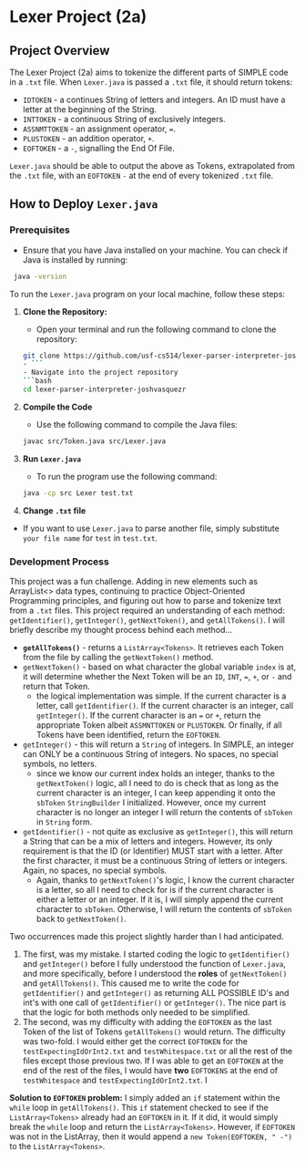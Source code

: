 # Lexer Project (2a)
## Project Overview
The Lexer Project (2a) aims to tokenize the different parts of SIMPLE code in a  `.txt` file.
When `Lexer.java` is passed a `.txt` file, it should return tokens:
* `IDTOKEN` - a continues String of letters and integers. An ID must have a letter at the beginning of the String.
* `INTTOKEN` - a continuous String of exclusively integers.
* `ASSNMTTOKEN` - an assignment operator, `=`.
* `PLUSTOKEN` - an addition operator, `+`.
* `EOFTOKEN` - a `-`, signalling the End Of File.

`Lexer.java` should be able to output the above as Tokens, extrapolated from the `.txt` file, with an 
`EOFTOKEN` `-` 
at the end of every tokenized `.txt` file.

## How to Deploy `Lexer.java`

### Prerequisites
- Ensure that you have Java installed on your machine. You can check if Java is installed by running:
```bash
 java -version
 ```
To run the `Lexer.java` program on your local machine, follow these steps:
1. **Clone the Repository:**
   - Open your terminal and run the following command to clone the repository:
   ```bash 
   git clone https://github.com/usf-cs514/lexer-parser-interpreter-joshvasquezr.git
   - ```
   - Navigate into the project repository
   ```bash
   cd lexer-parser-interpreter-joshvasquezr 
   ```
2. **Compile the Code**
   * Use the following command to compile the Java files:
   ```bash
   javac src/Token.java src/Lexer.java 
   ```
   
3. **Run `Lexer.java`**
   * To run the program use the following command:
   ```bash
   java -cp src Lexer test.txt 
   ```
4. **Change `.txt` file**
* If you want to use `Lexer.java` to parse another file, simply substitute `your file name` for `test` in 
`test.txt`.

### Development Process
This project was a fun challenge. Adding in new elements such as ArrayList<> data types, continuing to practice
Object-Oriented Programming principles, and figuring out how to parse and tokenize text from a `.txt` files. This
project required an understanding of each method: `getIdentifier()`, `getInteger()`, `getNextToken()`, and
`getAllTokens()`. I will briefly describe my thought process behind each method...
* **`getAllTokens()`** - returns a `ListArray<Tokens>`. It retrieves each Token from the file by calling 
the `getNextToken()` method.
* `getNextToken()` - based on what character the global variable `index` is at, it will determine whether the Next
Token will be an `ID`, `INT`, `=`, `+`, or `-` and return that Token.
  * the logical implementation was simple. If the current character is a letter, call `getIdentifier()`. If the current
  character is an integer, call `getInteger()`. If the current character is an `=` or `+`, return the appropriate Token
  albeit `ASSMNTTOKEN` or `PLUSTOKEN`. Or finally, if all Tokens have been identified, return the `EOFTOKEN`.
* `getInteger()` - this will return a `String` of integers. In SIMPLE, an integer can ONLY be a continuous String of 
integers. No spaces, no special symbols, no letters.
  * since we know our current index holds an integer, thanks to the `getNextToken()` logic, all I need to do is check
  that as long as the current character is an integer, I can keep appending it onto the `sbToken` `StringBuilder` I 
   initialized. However, once my current character is no longer an integer I will return the contents of `sbToken` in 
  `String` form.
* `getIdentifier()` - not quite as exclusive as `getInteger()`, this will return a String that can be a mix of letters
and integers. However, its only requirement is that the ID (or Identifier) MUST start with a letter. After the first
character, it must be a continuous String of letters or integers. Again, no spaces, no special symbols.
  * Again, thanks to `getNextToken()`'s logic, I know the current character is a letter, so all I need to check for is
  if the current character is either a letter or an integer. If it is, I will simply append the current character to
   `sbToken`. Otherwise, I will return the contents of `sbToken` back to `getNextToken()`.

Two occurrences made this project slightly harder than I had anticipated. 
1. The first, was my mistake. I started coding 
the logic to `getIdentifier()` and `getInteger()` before I fully understood the function of `Lexer.java`, and more 
specifically, before I understood the **roles** of `getNextToken()` and `getAllTokens()`. This caused me to write the
code for `getIdentifier()` and `getInteger()` as returning ALL POSSIBLE ID's and int's with one call of `getIdentifier()`
or `getInteger()`. The nice part is that the logic for both methods only needed to be simplified. 
2. The second, was my difficulty with adding the `EOFTOKEN` as the last Token of the list of Tokens `getAllTokens()` 
would return. The difficulty was two-fold. I would either get the correct `EOFTOKEN` for the `testExpectingIdOrInt2.txt`
and `testWhitespace.txt` or all the rest of the files except those previous two. If I was able to get an `EOFTOKEN` at
the end of the rest of the files, I would have **two** `EOFTOKENS` at the end of `testWhitespace` and 
`testExpectingIdOrInt2.txt`. I

**Solution to `EOFTOKEN` problem:**
I simply added an `if` statement within the `while` loop in `getAllTokens()`. This `if` statement checked to see if the 
`ListArray<Tokens>` already had an `EOFTOKEN` in it. If it did, it would simply break the `while` loop and return the
`ListArray<Tokens>`. However, if `EOFTOKEN` was not in the ListArray, then it would append a `new Token(EOFTOKEN, " -")`
to the `ListArray<Tokens>`.